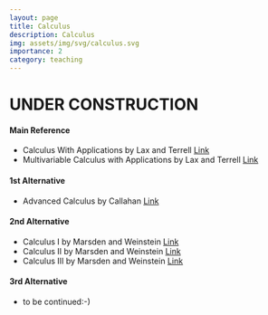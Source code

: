 ```yaml
---
layout: page
title: Calculus
description: Calculus
img: assets/img/svg/calculus.svg
importance: 2
category: teaching
---
```


# UNDER CONSTRUCTION

#### Main Reference

- Calculus With Applications by Lax and Terrell [Link](https://link.springer.com/book/10.1007/978-1-4614-7946-8)
- Multivariable Calculus with Applications by Lax and Terrell [Link](https://link.springer.com/book/10.1007/978-3-319-74073-7)

#### 1st Alternative

- Advanced Calculus by Callahan [Link](https://link.springer.com/book/10.1007/978-1-4419-7332-0)  

#### 2nd Alternative

- Calculus I by Marsden and Weinstein [Link](https://link.springer.com/book/10.1007/978-1-4612-5024-1)
- Calculus II by Marsden and Weinstein [Link](https://link.springer.com/book/10.1007/978-1-4612-5026-5)
- Calculus III by Marsden and Weinstein [Link](https://link.springer.com/book/10.1007/978-1-4612-5028-9)

#### 3rd Alternative

- to be continued:-)
